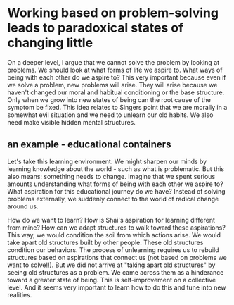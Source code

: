 # Working based on problem-solving leads to paradoxical states of changing little

On a deeper level,  I argue that we cannot solve the problem by looking at problems. We should look at what forms of life we aspire to. What ways of being with each other do we aspire to? This very important because even if we solve a problem, new problems will arise. They will arise because we haven't changed our moral and habitual conditioning or the base structure. Only when we grow into new states of being can the root cause of the symptom be fixed. This idea relates to Singers point that we are morally in a somewhat evil situation and we need to unlearn our old habits. We also need make visible hidden mental structures. 

## an example - educational containers
Let's take this learning environment. We might sharpen our minds by learning knowledge about the world - such as what is problematic. But this also means: something needs to change.
Imagine that we spent serious amounts understanding what forms of being with each other we aspire to? What aspiration for this educational journey do we have? Instead of solving problems externally, we suddenly connect to the world of radical change around us. 

How do we want to learn? How is Shai's aspiration for learning different from mine? How can we adapt structures to walk toward these aspirations? This way, we would condition the soil from which actions arise. We would take apart old structures built by other people. These old structures condition our behaviors. The process of unlearning requires us to rebuild structures based on aspirations that connect us (not based on problems we want to solve!!). But we did not arrive at "taking apart old structures" by seeing old structures as a problem. We came across them as a hinderance toward a greater state of being. This is self-improvement on a collective level. And it seems very important to learn how to do this and tune into new realities. 